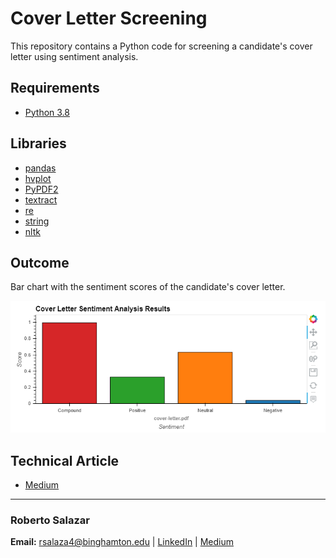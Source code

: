 # Cover Letter Screening
This repository contains a Python code for screening a candidate's cover letter using sentiment analysis.

## Requirements

* [Python 3.8](https://www.python.org/)

## Libraries

* [pandas](https://pandas.pydata.org/)
* [hvplot](https://hvplot.holoviz.org/)
* [PyPDF2](https://pypi.org/project/PyPDF2/)
* [textract](https://pypi.org/project/textract/)
* [re](https://docs.python.org/3/library/re.html#)
* [string](https://docs.python.org/2/library/strings.html)
* [nltk](https://www.nltk.org/)

## Outcome

Bar chart with the sentiment scores of the candidate's cover letter.

![alt text](https://github.com/rsalaza4/Cover-Letter-Screening/blob/main/Images/cover_letter_scores.png)

## Technical Article

* [Medium](https://robertosalazarr.medium.com/cover-letter-screening-with-python-313adb35e34c)

---

### Roberto Salazar

**Email:** rsalaza4@binghamton.edu | [LinkedIn](https://www.linkedin.com/in/roberto-salazar-reyna/) | [Medium](https://medium.com/@rsalaza4)

